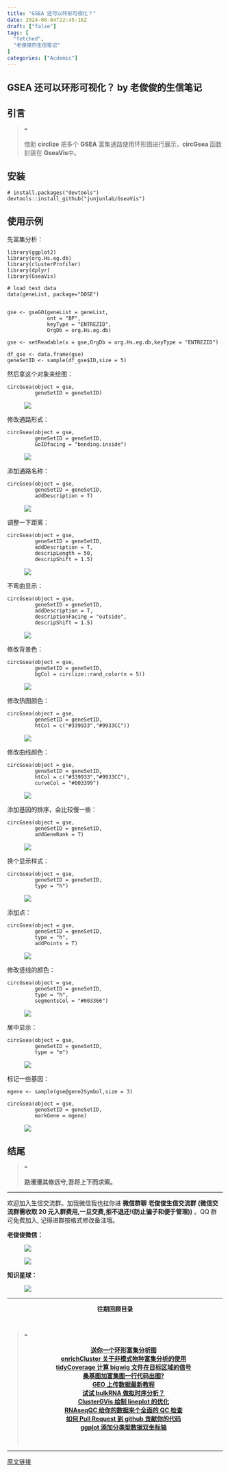 ```yaml
---
title: "GSEA 还可以环形可视化？"
date: 2024-08-04T22:45:18Z
draft: ["false"]
tags: [
  "fetched",
  "老俊俊的生信笔记"
]
categories: ["Acdemic"]
---
```

GSEA 还可以环形可视化？ by 老俊俊的生信笔记
------
<div><section data-tool="mdnice编辑器" data-website="https://www.mdnice.com" data-mpa-powered-by="yiban.io"><section><mp-common-profile data-pluginname="mpprofile" data-id="MzkyMTI1MTYxNA==" data-headimg="http://mmbiz.qpic.cn/sz_mmbiz_png/G5jjcE4usezgsqIGqjITSMggCTSoViaYeoKe2xoZr1IIvNJoztibQxibYHLDDoiabwAc6Ggws3Tvdo8EPss2nLgaVQ/0?wx_fmt=png" data-nickname="老俊俊的生信笔记" data-alias="JunJunLab" data-signature="老俊俊的生信技能和知识分享,我不是巨人,但你可以站在我的肩膀上更进一步!" data-from="0" data-is_biz_ban="0"></mp-common-profile></section></section><section><mp-common-clmusic data-pluginname="insertaudio" type="1" music_name="%E5%8D%83%E7%BA%B8%E9%B9%A4" albumurl="http://wx.y.gtimg.cn/music/photo_new/T002R500x500M000004ehHGE3uY8Kh_1.jpg" singer="邰正宵" duration="242000" username="" music_source="1" is_vip="1" listenid="78238782800084321"></mp-common-clmusic></section><section data-tool="mdnice编辑器" data-website="https://www.mdnice.com"><h2 data-tool="mdnice编辑器"><span></span><span>引言</span><span></span></h2><blockquote data-tool="mdnice编辑器"><span>❝</span><p>借助 <strong>circlize</strong> 把多个 <strong>GSEA</strong> 富集通路使用环形图进行展示，<strong>ci</strong><strong>rcGs</strong><strong>ea </strong>函数封装在 <strong>GseaVis</strong>中。</p></blockquote><h2 data-tool="mdnice编辑器"><span></span><span>安装</span><span></span></h2><pre data-tool="mdnice编辑器"><span></span><code><span># install.packages("devtools")</span><br>devtools::install_github(<span>"junjunlab/GseaVis"</span>)<br></code></pre><h2 data-tool="mdnice编辑器"><span></span><span>使用示例</span><span></span></h2><p data-tool="mdnice编辑器">先富集分析：</p><pre data-tool="mdnice编辑器"><span></span><code><span>library</span>(ggplot2)<br><span>library</span>(org.Hs.eg.db)<br><span>library</span>(clusterProfiler)<br><span>library</span>(dplyr)<br><span>library</span>(GseaVis)<br><br><span># load test data</span><br>data(geneList, package=<span>"DOSE"</span>)<br><br><br>gse &lt;- gseGO(geneList = geneList,<br>             ont = <span>"BP"</span>,<br>             keyType = <span>"ENTREZID"</span>,<br>             OrgDb = org.Hs.eg.db)<br><br>gse &lt;- setReadable(x = gse,OrgDb = org.Hs.eg.db,keyType = <span>"ENTREZID"</span>)<br><br>df_gse &lt;- data.frame(gse)<br>geneSetID &lt;- sample(df_gse$ID,size = <span>5</span>)<br></code></pre><p data-tool="mdnice编辑器">然后拿这个对象来绘图：</p><pre data-tool="mdnice编辑器"><span></span><code>circGsea(object = gse,<br>         geneSetID = geneSetID)<br></code></pre><figure data-tool="mdnice编辑器"><img data-imgfileid="100030453" data-ratio="0.8538767395626242" data-src="https://mmbiz.qpic.cn/sz_mmbiz_png/G5jjcE4usewrrwtpNGWh0ujAoOyznAHgE5rgsnC0hob9wcu0fibU0EapFlnAZK5SXG1wUhUmWs1vEWSOwcibQRPA/640?wx_fmt=png&amp;from=appmsg" data-type="png" data-w="1006" src="https://mmbiz.qpic.cn/sz_mmbiz_png/G5jjcE4usewrrwtpNGWh0ujAoOyznAHgE5rgsnC0hob9wcu0fibU0EapFlnAZK5SXG1wUhUmWs1vEWSOwcibQRPA/640?wx_fmt=png&amp;from=appmsg"></figure><p data-tool="mdnice编辑器">修改通路形式：</p><pre data-tool="mdnice编辑器"><span></span><code>circGsea(object = gse,<br>         geneSetID = geneSetID,<br>         GoIDfacing = <span>"bending.inside"</span>)<br></code></pre><figure data-tool="mdnice编辑器"><img data-imgfileid="100030454" data-ratio="0.8597938144329897" data-src="https://mmbiz.qpic.cn/sz_mmbiz_png/G5jjcE4usewrrwtpNGWh0ujAoOyznAHgpXq0r6dGRrSA5hhIYYTo9HaMOCXqQusA0iabdibZD3WKfc5AiaPZI9BTw/640?wx_fmt=png&amp;from=appmsg" data-type="png" data-w="970" src="https://mmbiz.qpic.cn/sz_mmbiz_png/G5jjcE4usewrrwtpNGWh0ujAoOyznAHgpXq0r6dGRrSA5hhIYYTo9HaMOCXqQusA0iabdibZD3WKfc5AiaPZI9BTw/640?wx_fmt=png&amp;from=appmsg"></figure><p data-tool="mdnice编辑器">添加通路名称：</p><pre data-tool="mdnice编辑器"><span></span><code>circGsea(object = gse,<br>         geneSetID = geneSetID,<br>         addDescription = <span>T</span>)<br></code></pre><figure data-tool="mdnice编辑器"><img data-imgfileid="100030452" data-ratio="0.8145896656534954" data-src="https://mmbiz.qpic.cn/sz_mmbiz_png/G5jjcE4usewrrwtpNGWh0ujAoOyznAHgJGtAfjBgupI7MDeNXrNKdkGnESKpCmg0icFk2TtxLIKhcgs3kiaIEoWg/640?wx_fmt=png&amp;from=appmsg" data-type="png" data-w="987" src="https://mmbiz.qpic.cn/sz_mmbiz_png/G5jjcE4usewrrwtpNGWh0ujAoOyznAHgJGtAfjBgupI7MDeNXrNKdkGnESKpCmg0icFk2TtxLIKhcgs3kiaIEoWg/640?wx_fmt=png&amp;from=appmsg"></figure><p data-tool="mdnice编辑器">调整一下距离：</p><pre data-tool="mdnice编辑器"><span></span><code>circGsea(object = gse,<br>         geneSetID = geneSetID,<br>         addDescription = <span>T</span>,<br>         descripLength = <span>50</span>,<br>         descripShift = <span>1.5</span>)<br></code></pre><figure data-tool="mdnice编辑器"><img data-imgfileid="100030455" data-ratio="0.8385416666666666" data-src="https://mmbiz.qpic.cn/sz_mmbiz_png/G5jjcE4usewrrwtpNGWh0ujAoOyznAHgjedjNDq57dnicWBJgoNGmqhhnWrexEFicme1RrYcGDAtoze5ic7An50icw/640?wx_fmt=png&amp;from=appmsg" data-type="png" data-w="960" src="https://mmbiz.qpic.cn/sz_mmbiz_png/G5jjcE4usewrrwtpNGWh0ujAoOyznAHgjedjNDq57dnicWBJgoNGmqhhnWrexEFicme1RrYcGDAtoze5ic7An50icw/640?wx_fmt=png&amp;from=appmsg"></figure><p data-tool="mdnice编辑器">不弯曲显示：</p><pre data-tool="mdnice编辑器"><span></span><code>circGsea(object = gse,<br>         geneSetID = geneSetID,<br>         addDescription = <span>T</span>,<br>         descriptionFacing = <span>"outside"</span>,<br>         descripShift = <span>1.5</span>)<br></code></pre><figure data-tool="mdnice编辑器"><img data-imgfileid="100030451" data-ratio="0.8076109936575053" data-src="https://mmbiz.qpic.cn/sz_mmbiz_png/G5jjcE4usewrrwtpNGWh0ujAoOyznAHgQibZDDVaRz1UhlSwFjSyrpfCofwjaYMxNTedmEEzqoSYz5cibzGPqjcw/640?wx_fmt=png&amp;from=appmsg" data-type="png" data-w="946" src="https://mmbiz.qpic.cn/sz_mmbiz_png/G5jjcE4usewrrwtpNGWh0ujAoOyznAHgQibZDDVaRz1UhlSwFjSyrpfCofwjaYMxNTedmEEzqoSYz5cibzGPqjcw/640?wx_fmt=png&amp;from=appmsg"></figure><p data-tool="mdnice编辑器">修改背景色：</p><pre data-tool="mdnice编辑器"><span></span><code>circGsea(object = gse,<br>         geneSetID = geneSetID,<br>         bgCol = circlize::rand_color(n = <span>5</span>))<br></code></pre><figure data-tool="mdnice编辑器"><img data-imgfileid="100030457" data-ratio="0.8173076923076923" data-src="https://mmbiz.qpic.cn/sz_mmbiz_png/G5jjcE4usewrrwtpNGWh0ujAoOyznAHgctKZpQfW96JAmfQDiafFXgZuialFk4G1TNR57mHB6ZHkFHB6W0DYgiaicg/640?wx_fmt=png&amp;from=appmsg" data-type="png" data-w="936" src="https://mmbiz.qpic.cn/sz_mmbiz_png/G5jjcE4usewrrwtpNGWh0ujAoOyznAHgctKZpQfW96JAmfQDiafFXgZuialFk4G1TNR57mHB6ZHkFHB6W0DYgiaicg/640?wx_fmt=png&amp;from=appmsg"></figure><p data-tool="mdnice编辑器">修改热图颜色：</p><pre data-tool="mdnice编辑器"><span></span><code>circGsea(object = gse,<br>         geneSetID = geneSetID,<br>         htCol = c(<span>"#339933"</span>,<span>"#9933CC"</span>))<br></code></pre><figure data-tool="mdnice编辑器"><img data-imgfileid="100030458" data-ratio="0.7847439916405433" data-src="https://mmbiz.qpic.cn/sz_mmbiz_png/G5jjcE4usewrrwtpNGWh0ujAoOyznAHgmFruzXQsLCNGvgzsjPGJoFmyI1C1DYkSwk07wsLtibVw8j5TciaSMoicQ/640?wx_fmt=png&amp;from=appmsg" data-type="png" data-w="957" src="https://mmbiz.qpic.cn/sz_mmbiz_png/G5jjcE4usewrrwtpNGWh0ujAoOyznAHgmFruzXQsLCNGvgzsjPGJoFmyI1C1DYkSwk07wsLtibVw8j5TciaSMoicQ/640?wx_fmt=png&amp;from=appmsg"></figure><p data-tool="mdnice编辑器">修改曲线颜色：</p><pre data-tool="mdnice编辑器"><span></span><code>circGsea(object = gse,<br>         geneSetID = geneSetID,<br>         htCol = c(<span>"#339933"</span>,<span>"#9933CC"</span>),<br>         curveCol = <span>"#003399"</span>)<br></code></pre><figure data-tool="mdnice编辑器"><img data-imgfileid="100030456" data-ratio="0.814238042269188" data-src="https://mmbiz.qpic.cn/sz_mmbiz_png/G5jjcE4usewrrwtpNGWh0ujAoOyznAHglzHdv9ib9qkPiaaNiaiaRJAdnQ1HlNfClFMfp2JdZTia45CkRLnSyFWtzqg/640?wx_fmt=png&amp;from=appmsg" data-type="png" data-w="899" src="https://mmbiz.qpic.cn/sz_mmbiz_png/G5jjcE4usewrrwtpNGWh0ujAoOyznAHglzHdv9ib9qkPiaaNiaiaRJAdnQ1HlNfClFMfp2JdZTia45CkRLnSyFWtzqg/640?wx_fmt=png&amp;from=appmsg"></figure><p data-tool="mdnice编辑器">添加基因的排序，会比较慢一些：</p><pre data-tool="mdnice编辑器"><span></span><code>circGsea(object = gse,<br>         geneSetID = geneSetID,<br>         addGeneRank = <span>T</span>)<br></code></pre><figure data-tool="mdnice编辑器"><img data-imgfileid="100030460" data-ratio="0.8575982996811902" data-src="https://mmbiz.qpic.cn/sz_mmbiz_png/G5jjcE4usewrrwtpNGWh0ujAoOyznAHgShmPIWZyCNSxCEicgfCwamvlDLX0NcicXFe98Bw9zrMgIEALAyaPXibRA/640?wx_fmt=png&amp;from=appmsg" data-type="png" data-w="941" src="https://mmbiz.qpic.cn/sz_mmbiz_png/G5jjcE4usewrrwtpNGWh0ujAoOyznAHgShmPIWZyCNSxCEicgfCwamvlDLX0NcicXFe98Bw9zrMgIEALAyaPXibRA/640?wx_fmt=png&amp;from=appmsg"></figure><p data-tool="mdnice编辑器">换个显示样式：</p><pre data-tool="mdnice编辑器"><span></span><code>circGsea(object = gse,<br>         geneSetID = geneSetID,<br>         type = <span>"h"</span>)<br></code></pre><figure data-tool="mdnice编辑器"><img data-imgfileid="100030459" data-ratio="0.8962882096069869" data-src="https://mmbiz.qpic.cn/sz_mmbiz_png/G5jjcE4usewrrwtpNGWh0ujAoOyznAHgR0L74jMrdd7NjzibFufI7JtqQwaXibV5cx7h4c9aqAMw2tVukvPicRxvg/640?wx_fmt=png&amp;from=appmsg" data-type="png" data-w="916" src="https://mmbiz.qpic.cn/sz_mmbiz_png/G5jjcE4usewrrwtpNGWh0ujAoOyznAHgR0L74jMrdd7NjzibFufI7JtqQwaXibV5cx7h4c9aqAMw2tVukvPicRxvg/640?wx_fmt=png&amp;from=appmsg"></figure><p data-tool="mdnice编辑器">添加点：</p><pre data-tool="mdnice编辑器"><span></span><code>circGsea(object = gse,<br>         geneSetID = geneSetID,<br>         type = <span>"h"</span>,<br>         addPoints = <span>T</span>)<br></code></pre><figure data-tool="mdnice编辑器"><img data-imgfileid="100030465" data-ratio="0.870575221238938" data-src="https://mmbiz.qpic.cn/sz_mmbiz_png/G5jjcE4usewrrwtpNGWh0ujAoOyznAHgdCR6Z17qymHslY1xZyWGyjfeaZIPwamc5fibatPJaZl0yCvmWGf2SSQ/640?wx_fmt=png&amp;from=appmsg" data-type="png" data-w="904" src="https://mmbiz.qpic.cn/sz_mmbiz_png/G5jjcE4usewrrwtpNGWh0ujAoOyznAHgdCR6Z17qymHslY1xZyWGyjfeaZIPwamc5fibatPJaZl0yCvmWGf2SSQ/640?wx_fmt=png&amp;from=appmsg"></figure><p data-tool="mdnice编辑器">修改竖线的颜色：</p><pre data-tool="mdnice编辑器"><span></span><code>circGsea(object = gse,<br>         geneSetID = geneSetID,<br>         type = <span>"h"</span>,<br>         segmentsCol = <span>"#003366"</span>)<br></code></pre><figure data-tool="mdnice编辑器"><img data-imgfileid="100030463" data-ratio="0.8607456140350878" data-src="https://mmbiz.qpic.cn/sz_mmbiz_png/G5jjcE4usewrrwtpNGWh0ujAoOyznAHgT74rtHeAUaKukx815cL9UG9xxW2UHvux84jjqf4yiaZSM6NJEczt7kw/640?wx_fmt=png&amp;from=appmsg" data-type="png" data-w="912" src="https://mmbiz.qpic.cn/sz_mmbiz_png/G5jjcE4usewrrwtpNGWh0ujAoOyznAHgT74rtHeAUaKukx815cL9UG9xxW2UHvux84jjqf4yiaZSM6NJEczt7kw/640?wx_fmt=png&amp;from=appmsg"></figure><p data-tool="mdnice编辑器">居中显示：</p><pre data-tool="mdnice编辑器"><span></span><code>circGsea(object = gse,<br>         geneSetID = geneSetID,<br>         type = <span>"m"</span>)<br></code></pre><figure data-tool="mdnice编辑器"><img data-imgfileid="100030466" data-ratio="0.8624862486248625" data-src="https://mmbiz.qpic.cn/sz_mmbiz_png/G5jjcE4usewrrwtpNGWh0ujAoOyznAHgekWTiaxpdvNSDuqJLQt3qWONARKFyoShrwNCQ18paqOgjYpAj2QriaSw/640?wx_fmt=png&amp;from=appmsg" data-type="png" data-w="909" src="https://mmbiz.qpic.cn/sz_mmbiz_png/G5jjcE4usewrrwtpNGWh0ujAoOyznAHgekWTiaxpdvNSDuqJLQt3qWONARKFyoShrwNCQ18paqOgjYpAj2QriaSw/640?wx_fmt=png&amp;from=appmsg"></figure><p data-tool="mdnice编辑器">标记一些基因：</p><pre data-tool="mdnice编辑器"><span></span><code>mgene &lt;- sample(gse@gene2Symbol,size = <span>3</span>)<br><br>circGsea(object = gse,<br>         geneSetID = geneSetID,<br>         markGene = mgene)<br></code></pre><figure data-tool="mdnice编辑器"><img data-imgfileid="100030464" data-ratio="0.8774617067833698" data-src="https://mmbiz.qpic.cn/sz_mmbiz_png/G5jjcE4usewrrwtpNGWh0ujAoOyznAHgzduvmWU2LLs4ViaaPq7TX8Lt5bMcNiaOaHbMBdSW9me5pMU5XbBlokaw/640?wx_fmt=png&amp;from=appmsg" data-type="png" data-w="914" src="https://mmbiz.qpic.cn/sz_mmbiz_png/G5jjcE4usewrrwtpNGWh0ujAoOyznAHgzduvmWU2LLs4ViaaPq7TX8Lt5bMcNiaOaHbMBdSW9me5pMU5XbBlokaw/640?wx_fmt=png&amp;from=appmsg"></figure><h2 data-tool="mdnice编辑器"><span></span><span>结尾</span><span></span></h2><blockquote data-tool="mdnice编辑器"><span>❝</span><p><strong>路漫漫其修远兮,吾将上下而求索。</strong></p></blockquote><hr data-tool="mdnice编辑器"><p data-tool="mdnice编辑器">欢迎加入生信交流群。加我微信我也拉你进 <strong>微信群聊</strong> <strong>老俊俊生信交流群</strong> <strong>(微信交流群需收取 20 元入群费用,一旦交费,拒不退还!(防止骗子和便于管理))</strong> 。QQ 群可免费加入, 记得进群按格式修改备注哦。</p><section data-tool="mdnice编辑器"><section><p><strong>老俊俊微信：</strong></p><figure><img data-imgfileid="100030462" data-ratio="1" data-src="https://mmbiz.qpic.cn/sz_mmbiz_png/G5jjcE4usewrrwtpNGWh0ujAoOyznAHgn9QtP6d1aJdnxjfUn38uwwIXc1RYzYAfHLKOianLT0FKeyQgFC7C9yg/640?wx_fmt=png&amp;from=appmsg" data-type="png" data-w="430" src="https://mmbiz.qpic.cn/sz_mmbiz_png/G5jjcE4usewrrwtpNGWh0ujAoOyznAHgn9QtP6d1aJdnxjfUn38uwwIXc1RYzYAfHLKOianLT0FKeyQgFC7C9yg/640?wx_fmt=png&amp;from=appmsg"></figure><figure><img data-imgfileid="100030471" data-ratio="1.3668430335097002" data-src="https://mmbiz.qpic.cn/sz_mmbiz_png/G5jjcE4usewrrwtpNGWh0ujAoOyznAHgZSy5iaAU9q9jLyZQXcUKumQK6NP6DRqnbhqibRfEctQLkl175Rp4X4pQ/640?wx_fmt=png&amp;from=appmsg" data-type="png" data-w="567" src="https://mmbiz.qpic.cn/sz_mmbiz_png/G5jjcE4usewrrwtpNGWh0ujAoOyznAHgZSy5iaAU9q9jLyZQXcUKumQK6NP6DRqnbhqibRfEctQLkl175Rp4X4pQ/640?wx_fmt=png&amp;from=appmsg"></figure></section><section><p><strong>知识星球：</strong></p><figure><img data-imgfileid="100030470" data-ratio="1.5896226415094339" data-src="https://mmbiz.qpic.cn/sz_mmbiz_jpg/G5jjcE4usewrrwtpNGWh0ujAoOyznAHgH0yNTicqlS7iaYhMEiao6BOgkp7NUrEM3voqE4hKF8iaWpQicHEDiaj3zV3g/640?wx_fmt=jpeg&amp;from=appmsg" data-type="jpeg" data-w="1060" src="https://mmbiz.qpic.cn/sz_mmbiz_jpg/G5jjcE4usewrrwtpNGWh0ujAoOyznAHgH0yNTicqlS7iaYhMEiao6BOgkp7NUrEM3voqE4hKF8iaWpQicHEDiaj3zV3g/640?wx_fmt=jpeg&amp;from=appmsg"></figure></section></section><hr data-tool="mdnice编辑器"><p data-tool="mdnice编辑器"><strong></strong></p><center data-tool="mdnice编辑器"><strong> 往期回顾目录</strong></center><p data-tool="mdnice编辑器"><br></p><blockquote data-tool="mdnice编辑器"><span>❝</span><p><strong></strong></p><center><strong><a href="https://mp.weixin.qq.com/s?__biz=MzkyMTI1MTYxNA==&amp;mid=2247514098&amp;idx=1&amp;sn=5af39ec7c19f4240319a6efe519d781f&amp;chksm=c1848d83f6f304959a9d9e6a47225fcb1f51ddaededfe717f0b60b77cab9021928047f41c87c&amp;token=1396583615&amp;lang=zh_CN&amp;scene=21#wechat_redirect" data-linktype="2">送你一个环形富集分析图</a></strong></center><strong><center><a href="https://mp.weixin.qq.com/s?__biz=MzkyMTI1MTYxNA==&amp;mid=2247514040&amp;idx=1&amp;sn=3d7005394edf920db316a4afceda3d01&amp;chksm=c1848dc9f6f304df5624b8e0177c543fb210a07a0daa47efcb9b1520fba166c6c070860480a3&amp;token=736408649&amp;lang=zh_CN&amp;scene=21#wechat_redirect" data-linktype="2">enrichCluster 关于非模式物种富集分析的使用</a></center></strong><strong><center><a href="https://mp.weixin.qq.com/s?__biz=MzkyMTI1MTYxNA==&amp;mid=2247513973&amp;idx=1&amp;sn=00ce573d81657bf2c985abc8bb6c8422&amp;chksm=c1848d04f6f3041222971f1933b4de0a7f99766ef99982c2560d5d4ff7ad0d0006a29fb7f56e&amp;token=1438488422&amp;lang=zh_CN&amp;scene=21#wechat_redirect" data-linktype="2">tidyCoverage 计算 bigwig 文件在目标区域的信号</a></center></strong><strong><center><a href="https://mp.weixin.qq.com/s?__biz=MzkyMTI1MTYxNA==&amp;mid=2247513953&amp;idx=1&amp;sn=7c9eb4545986fa9187cdd66cae8b1456&amp;chksm=c1848d10f6f30406d0bc3a86b3aa0150eb7191aea24bc4b9e366e0c04bc0be13a0a382253dfa&amp;token=1202987559&amp;lang=zh_CN&amp;scene=21#wechat_redirect" data-linktype="2">桑基图加富集图一行代码出图?</a></center></strong><strong><center><a href="https://mp.weixin.qq.com/s?__biz=MzkyMTI1MTYxNA==&amp;mid=2247513935&amp;idx=1&amp;sn=7149af238f8ae9ef1750349fef7e79e9&amp;chksm=c1848d3ef6f3042892939e2ddee645b405c6a007fc290ff8e67f5cceeb7af37ff2cb11f1df93&amp;token=1267815615&amp;lang=zh_CN&amp;scene=21#wechat_redirect" data-linktype="2">GEO 上传数据最新教程</a></center></strong><strong><center><a href="https://mp.weixin.qq.com/s?__biz=MzkyMTI1MTYxNA==&amp;mid=2247513903&amp;idx=1&amp;sn=7406e159002c4f5a11dffb74cd8bc16c&amp;chksm=c1848d5ef6f304485adeb4927b95318412d1f2d3aaddc21a6a60d58c4f4cac9d2c02340421e3&amp;token=350392803&amp;lang=zh_CN&amp;scene=21#wechat_redirect" data-linktype="2">试试 bulkRNA 做拟时序分析？</a></center></strong><strong><center><a href="https://mp.weixin.qq.com/s?__biz=MzkyMTI1MTYxNA==&amp;mid=2247513809&amp;idx=1&amp;sn=05eb04b579b04ff5b20f3cab2f52406a&amp;chksm=c1848ca0f6f305b6005b1f9853a79843be0e582f7519c234350a6b22b81f7d07f5d749dbe87b&amp;token=350392803&amp;lang=zh_CN&amp;scene=21#wechat_redirect" data-linktype="2">ClusterGVis 绘制 lineplot 的优化</a></center></strong><strong><center><a href="https://mp.weixin.qq.com/s?__biz=MzkyMTI1MTYxNA==&amp;mid=2247513792&amp;idx=1&amp;sn=b71dffea7f6dd9ad8acaec98ee99678c&amp;chksm=c1848cb1f6f305a7c85b54cbc9f40e2aaffefbc119654d533cd0aef2480eda6e7946295d5008&amp;token=1799964631&amp;lang=zh_CN&amp;scene=21#wechat_redirect" data-linktype="2">RNAseqQC 给你的数据来个全面的 QC 检查</a></center></strong><strong><center><a href="https://mp.weixin.qq.com/s?__biz=MzkyMTI1MTYxNA==&amp;mid=2247513652&amp;idx=1&amp;sn=4750e40c39e055b0b8b6dae51d70c620&amp;chksm=c1848c45f6f30553044afacb5ea3544afd63287fd90f60858859b873db060019a569208590e9&amp;token=1799964631&amp;lang=zh_CN&amp;scene=21#wechat_redirect" data-linktype="2">如何 Pull Request 到 github 贡献你的代码</a></center></strong><strong><center><a href="https://mp.weixin.qq.com/s?__biz=MzkyMTI1MTYxNA==&amp;mid=2247513591&amp;idx=2&amp;sn=24c65a23ae46dfd31757b8e5a4c5908d&amp;chksm=c1848f86f6f30690024b4d74a8a4beadd5a4691ee30df9287ed42b24a9e1fd42f531adecde9e&amp;token=1130224323&amp;lang=zh_CN&amp;scene=21#wechat_redirect" data-linktype="2">ggplot 添加分类型数据双坐标轴</a></center></strong><p><br></p></blockquote></section><p><mp-style-type data-value="3"></mp-style-type></p></div>  
<hr>
<a href="https://mp.weixin.qq.com/s/FzfZm-qY6DDWGhBXtYqP_A",target="_blank" rel="noopener noreferrer">原文链接</a>
